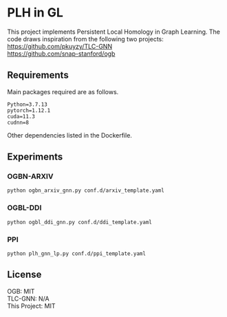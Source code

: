 # PLH in GL
This project implements Persistent Local Homology in Graph Learning. The code draws inspiration from the following two projects:  
https://github.com/pkuyzy/TLC-GNN  
https://github.com/snap-stanford/ogb

## Requirements
Main packages required are as follows.
```
Python=3.7.13
pytorch=1.12.1
cuda=11.3
cudnn=8
```
Other dependencies listed in the Dockerfile.

## Experiments

### OGBN-ARXIV
```commandline
python ogbn_arxiv_gnn.py conf.d/arxiv_template.yaml
```

### OGBL-DDI
```commandline
python ogbl_ddi_gnn.py conf.d/ddi_template.yaml
```

### PPI
```commandline
python plh_gnn_lp.py conf.d/ppi_template.yaml
```

## License
OGB: MIT  
TLC-GNN: N/A  
This Project: MIT